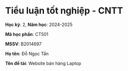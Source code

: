 # Tiểu luận tốt nghiệp - CNTT

**Học kỳ**: 2, **Năm học**: 2024-2025

**Mã học phần**: CT501

**MSSV**: B2014697

**Họ tên**: Đỗ Ngọc Tấn

**Tên đề tài**: Website bán hàng Laptop

